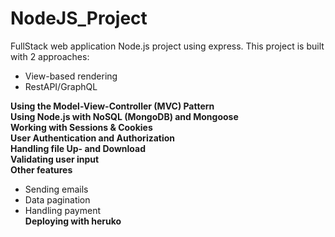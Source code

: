 # NodeJS_Project
FullStack web application Node.js project using express. This project is built with 2 approaches:
  - View-based rendering
  - RestAPI/GraphQL


**Using the Model-View-Controller (MVC) Pattern** <br>
**Using Node.js with NoSQL (MongoDB) and Mongoose** <br>
**Working with Sessions & Cookies** <br>
**User Authentication and Authorization**  <br>
**Handling file Up- and Download**  <br>
**Validating user input** <br>
**Other features** <br>
  - Sending emails
  - Data pagination
  - Handling payment <br>
**Deploying with heruko** <br>


